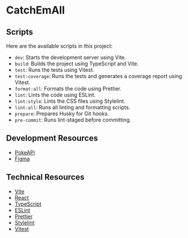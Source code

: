 # CatchEmAll

## Scripts

Here are the available scripts in this project:

- `dev`: Starts the development server using Vite.
- `build`: Builds the project using TypeScript and Vite.
- `test`: Runs the tests using Vitest.
- `test:coverage`: Runs the tests and generates a coverage report using Vitest.
- `format:all`: Formats the code using Prettier.
- `lint`: Lints the code using ESLint.
- `lint:style`: Lints the CSS files using Stylelint.
- `lint:all`: Runs all linting and formatting scripts.
- `prepare`: Prepares Husky for Git hooks.
- `pre-commit`: Runs lint-staged before committing.

## Development Resources

- [PokeAPi](https://pokeapi.co/)
- [Figma](<https://www.figma.com/design/cTEI3oft6wMcUiw4LRTulS/Pok%C3%A9Dex----A-PokeDex-Website-Design-(Community)?node-id=0-1&p=f&t=2NhPlvXCgFijNuz8-0>)

## Technical Resources

- [Vite](https://vitejs.dev/)
- [React](https://reactjs.org/)
- [TypeScript](https://www.typescriptlang.org/)
- [ESLint](https://eslint.org/)
- [Prettier](https://prettier.io/)
- [Stylelint](https://stylelint.io/)
- [Vitest](https://vitest.dev/)
